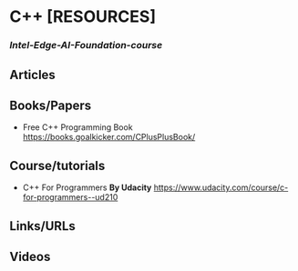 # C++ [RESOURCES]
### *Intel-Edge-AI-Foundation-course*


## Articles

## Books/Papers
* Free C++ Programming Book https://books.goalkicker.com/CPlusPlusBook/

## Course/tutorials
* C++ For Programmers **By Udacity** https://www.udacity.com/course/c-for-programmers--ud210

## Links/URLs

## Videos
